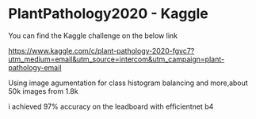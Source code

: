 # PlantPathology2020 - Kaggle 
You can find the Kaggle challenge on the below link

https://www.kaggle.com/c/plant-pathology-2020-fgvc7?utm_medium=email&utm_source=intercom&utm_campaign=plant-pathology-email

Using image agumentation for class histogram balancing and more,about 50k images from 1.8k

i achieved 97% accuracy on the leadboard with efficientnet b4

